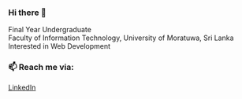 ### Hi there 👋

Final Year Undergraduate<br>
Faculty of Information Technology, University of Moratuwa, Sri Lanka<br>
Interested in Web Development

### 📫 Reach me via:
[LinkedIn](https://www.linkedin.com/in/sajith-madhusankha-93681b180/)
<!--
**SajithMadhusankha/SajithMadhusankha** is a ✨ _special_ ✨ repository because its `README.md` (this file) appears on your GitHub profile.

Here are some ideas to get you started:

- 🔭 I’m currently working on ...
- 🌱 I’m currently learning ...
- 👯 I’m looking to collaborate on ...
- 🤔 I’m looking for help with ...
- 💬 Ask me about ...
- 📫 How to reach me: ...
- 😄 Pronouns: ...
- ⚡ Fun fact: ...
-->
